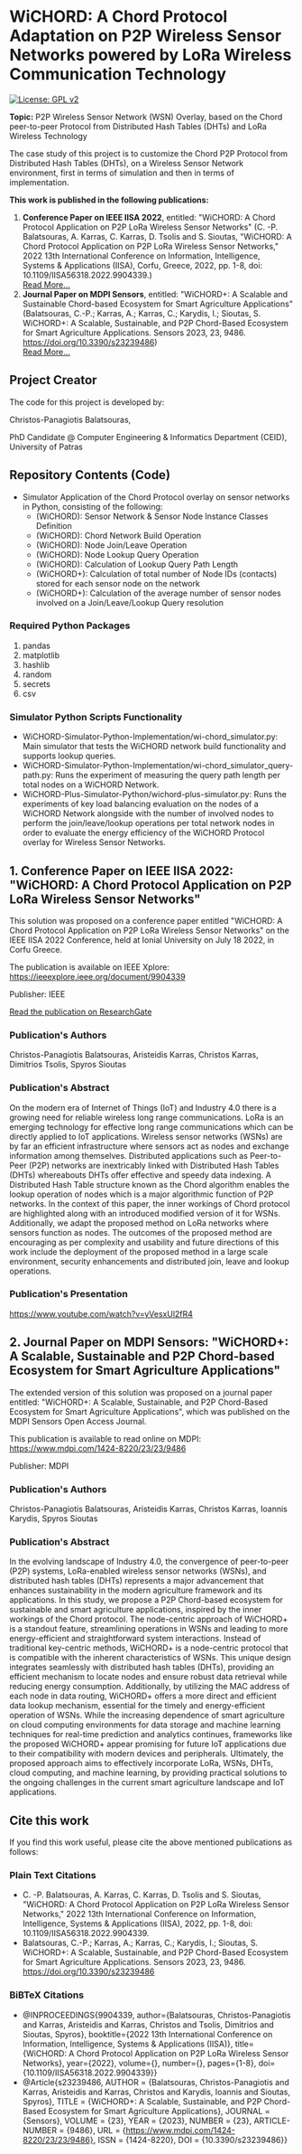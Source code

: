 # WiCHORD: A Chord Protocol Adaptation on P2P Wireless Sensor Networks powered by LoRa Wireless Communication Technology
[![License: GPL v2](https://img.shields.io/badge/License-GPL_v2-blue.svg)](https://www.gnu.org/licenses/old-licenses/gpl-2.0.en.html)

**Topic:** P2P Wireless Sensor Network (WSN) Overlay, based on the Chord peer-to-peer Protocol from Distributed Hash Tables (DHTs) and LoRa Wireless Technology

The case study of this project is to customize the Chord P2P Protocol from Distributed Hash Tables (DHTs), on a Wireless Sensor Network environment, first in terms of simulation and then in terms of implementation.

**This work is published in the following publications:**
1. **Conference Paper on IEEE IISA 2022**, entitled: "WiCHORD: A Chord Protocol Application on P2P LoRa Wireless Sensor Networks" (C. -P. Balatsouras, A. Karras, C. Karras, D. Tsolis and S. Sioutas, "WiCHORD: A Chord Protocol Application on P2P LoRa Wireless Sensor Networks," 2022 13th International Conference on Information, Intelligence, Systems & Applications (IISA), Corfu, Greece, 2022, pp. 1-8, doi: 10.1109/IISA56318.2022.9904339.)
<br><a href="https://www.researchgate.net/profile/Christos-Panagiotis-Balatsouras/publication/361745127_WiCHORD_A_Chord_Protocol_Application_on_P2P_LoRa_Wireless_Sensor_Networks/links/63387d83ff870c55cef0a565/WiCHORD-A-Chord-Protocol-Application-on-P2P-LoRa-Wireless-Sensor-Networks.pdf">Read More...</a>
2. **Journal Paper on MDPI Sensors**, entitled: "WiCHORD+: A Scalable and Sustainable Chord-based Ecosystem for Smart Agriculture Applications" (Balatsouras, C.-P.; Karras, A.; Karras, C.; Karydis, I.; Sioutas, S. WiCHORD+: A Scalable, Sustainable, and P2P Chord-Based Ecosystem for Smart Agriculture Applications. Sensors 2023, 23, 9486. https://doi.org/10.3390/s23239486)
<br><a href="https://www.mdpi.com/1424-8220/23/23/9486">Read More...</a>

## Project Creator
The code for this project is developed by:

Christos-Panagiotis Balatsouras, 

PhD Candidate @ Computer Engineering & Informatics Department (CEID), University of Patras

## Repository Contents (Code)
- Simulator Application of the Chord Protocol overlay on sensor networks in Python, consisting of the following:
  * (WiCHORD): Sensor Network & Sensor Node Instance Classes Definition
  * (WiCHORD): Chord Network Build Operation
  * (WiCHORD): Node Join/Leave Operation
  * (WiCHORD): Node Lookup Query Operation
  * (WiCHORD): Calculation of Lookup Query Path Length
  * (WiCHORD+): Calculation of total number of Node IDs (contacts) stored for each sensor node on the network
  * (WiCHORD+): Calculation of the average number of sensor nodes involved on a Join/Leave/Lookup Query resolution

### Required Python Packages
1. pandas
2. matplotlib
3. hashlib
4. random
5. secrets
6. csv

### Simulator Python Scripts Functionality
- WiCHORD-Simulator-Python-Implementation/wi-chord_simulator.py: Main simulator that tests the WiCHORD network build functionality and supports lookup queries.
- WiCHORD-Simulator-Python-Implementation/wi-chord_simulator_query-path.py: Runs the experiment of measuring the query path length per total nodes on a WiCHORD Network.
- WiCHORD-Plus-Simulator-Python/wichord-plus-simulator.py: Runs the experiments of key load balancing evaluation on the nodes of a WiCHORD Network alongside with the number of involved nodes to perform the join/leave/lookup operations per total network nodes in order to evaluate the energy efficiency of the WiCHORD Protocol overlay for Wireless Sensor Networks.

## 1. Conference Paper on IEEE IISA 2022: "WiCHORD: A Chord Protocol Application on P2P LoRa Wireless Sensor Networks"
This solution was proposed on a conference paper entitled "WiCHORD: A Chord Protocol Application on P2P LoRa Wireless Sensor Networks" on the IEEE IISA 2022 Conference, held at Ionial University on July 18 2022, in Corfu Greece.

The publication is available on IEEE Xplore: https://ieeexplore.ieee.org/document/9904339

Publisher: IEEE

<a href="https://www.researchgate.net/profile/Christos-Panagiotis-Balatsouras/publication/361745127_WiCHORD_A_Chord_Protocol_Application_on_P2P_LoRa_Wireless_Sensor_Networks/links/63387d83ff870c55cef0a565/WiCHORD-A-Chord-Protocol-Application-on-P2P-LoRa-Wireless-Sensor-Networks.pdf"> Read the publication on ResearchGate </a>

### Publication's Authors
Christos-Panagiotis Balatsouras, Aristeidis Karras, Christos Karras, Dimitrios Tsolis, Spyros Sioutas

### Publication's Abstract
On the modern era of Internet of Things (IoT) and Industry 4.0 there is a growing need for reliable wireless long range communications. LoRa is an emerging technology for effective long range communications which can be directly applied to IoT applications. Wireless sensor networks (WSNs) are by far an efficient infrastructure where sensors act as nodes and exchange information among themselves. Distributed applications such as Peer-to-Peer (P2P) networks are inextricably linked with Distributed Hash Tables (DHTs) whereabouts DHTs offer effective and speedy data indexing. A Distributed Hash Table structure known as the Chord algorithm enables the lookup operation of nodes which is a major algorithmic function of P2P networks. In the context of this paper, the inner workings of Chord protocol are highlighted along with an introduced modified version of it for WSNs. Additionally, we adapt the proposed method on LoRa networks where sensors function as nodes. The outcomes of the proposed method are encouraging as per complexity and usability and future directions of this work include the deployment of the proposed method in a large scale environment, security enhancements and distributed join, leave and lookup operations.

### Publication's Presentation
https://www.youtube.com/watch?v=yVesxUl2fR4

## 2. Journal Paper on MDPI Sensors: "WiCHORD+: A Scalable, Sustainable and P2P Chord-based Ecosystem for Smart Agriculture Applications"
The extended version of this solution was proposed on a journal paper entitled: "WiCHORD+: A Scalable, Sustainable, and P2P Chord-Based Ecosystem for Smart Agriculture Applications", which was published on the MDPI Sensors Open Access Journal.

This publication is available to read online on MDPI: https://www.mdpi.com/1424-8220/23/23/9486

Publisher: MDPI

### Publication's Authors
Christos-Panagiotis Balatsouras, Aristeidis Karras, Christos Karras, Ioannis Karydis, Spyros Sioutas

### Publication's Abstract
In the evolving landscape of Industry 4.0, the convergence of peer-to-peer (P2P) systems, LoRa-enabled wireless sensor networks (WSNs), and distributed hash tables (DHTs) represents a major advancement that enhances sustainability in the modern agriculture framework and its applications. In this study, we propose a P2P Chord-based ecosystem for sustainable and smart agriculture applications, inspired by the inner workings of the Chord protocol. The node-centric approach of WiCHORD+ is a standout feature, streamlining operations in WSNs and leading to more energy-efficient and straightforward system interactions. Instead of traditional key-centric methods, WiCHORD+ is a node-centric protocol that is compatible with the inherent characteristics of WSNs. This unique design integrates seamlessly with distributed hash tables (DHTs), providing an efficient mechanism to locate nodes and ensure robust data retrieval while reducing energy consumption. Additionally, by utilizing the MAC address of each node in data routing, WiCHORD+ offers a more direct and efficient data lookup mechanism, essential for the timely and energy-efficient operation of WSNs. While the increasing dependence of smart agriculture on cloud computing environments for data storage and machine learning techniques for real-time prediction and analytics continues, frameworks like the proposed WiCHORD+ appear promising for future IoT applications due to their compatibility with modern devices and peripherals. Ultimately, the proposed approach aims to effectively incorporate LoRa, WSNs, DHTs, cloud computing, and machine learning, by providing practical solutions to the ongoing challenges in the current smart agriculture landscape and IoT applications.

## Cite this work
If you find this work useful, please cite the above mentioned publications as follows:

### Plain Text Citations
- C. -P. Balatsouras, A. Karras, C. Karras, D. Tsolis and S. Sioutas, "WiCHORD: A Chord Protocol Application on P2P LoRa Wireless Sensor Networks," 2022 13th International Conference on Information, Intelligence, Systems & Applications (IISA), 2022, pp. 1-8, doi: 10.1109/IISA56318.2022.9904339.
- Balatsouras, C.-P.; Karras, A.; Karras, C.; Karydis, I.; Sioutas, S. WiCHORD+: A Scalable, Sustainable, and P2P Chord-Based Ecosystem for Smart Agriculture Applications. Sensors 2023, 23, 9486. https://doi.org/10.3390/s23239486 

### BiBTeX Citations
 - @INPROCEEDINGS{9904339, author={Balatsouras, Christos-Panagiotis and Karras, Aristeidis and Karras, Christos and Tsolis, Dimitrios and Sioutas, Spyros}, booktitle={2022 13th International Conference on Information, Intelligence, Systems & Applications (IISA)}, title={WiCHORD: A Chord Protocol Application on P2P LoRa Wireless Sensor Networks}, year={2022}, volume={}, number={}, pages={1-8}, doi={10.1109/IISA56318.2022.9904339}}
 - @Article{s23239486, AUTHOR = {Balatsouras, Christos-Panagiotis and Karras, Aristeidis and Karras, Christos and Karydis, Ioannis and Sioutas, Spyros}, TITLE = {WiCHORD+: A Scalable, Sustainable, and P2P Chord-Based Ecosystem for Smart Agriculture Applications}, JOURNAL = {Sensors}, VOLUME = {23}, YEAR = {2023}, NUMBER = {23}, ARTICLE-NUMBER = {9486}, URL = {https://www.mdpi.com/1424-8220/23/23/9486}, ISSN = {1424-8220}, DOI = {10.3390/s23239486}}
